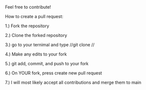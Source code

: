 Feel free to contribute! 

How to create a pull request:

1.) Fork the repository

2.) Clone the forked repository

3.) go to your ternimal and type //git clone <url here>//
  
4.) Make any edits to your fork 

5.) git add, commit, and push to your fork

6.) On YOUR fork, press create new pull request

7.) I will most likely accept all contributions and merge them to main
